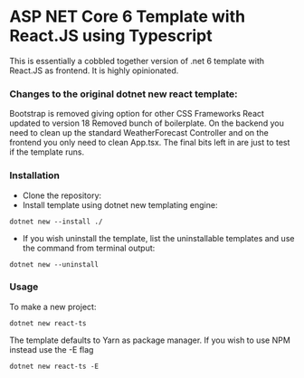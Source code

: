 # ASP NET Core 6 Template with React.JS using Typescript

This is essentially a cobbled together version of .net 6 template with React.JS as frontend. It is highly opinionated.

### Changes to the original dotnet new react template:

Bootstrap is removed giving option for other CSS Frameworks
React updated to version 18
Removed bunch of boilerplate. On the backend you need to clean up the standard WeatherForecast Controller and on the frontend you only need to clean App.tsx. The final bits left in are just to test if the template runs.

### Installation

- Clone the repository:
- Install template using dotnet new templating engine:

```
dotnet new --install ./
```

- If you wish uninstall the template, list the uninstallable templates and use the command from terminal output:

```
dotnet new --uninstall
```

### Usage

To make a new project:

```
dotnet new react-ts
```

The template defaults to Yarn as package manager. If you wish to use NPM instead use the -E flag

```
dotnet new react-ts -E
```
